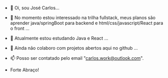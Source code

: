 - 👋 Oi, sou José Carlos...
- 👀 No momento estou interessado na trilha fullstack, meus planos são aprender java/springBoot para backend e html/css/javascript/React para o front  ...
- 🌱 Atualmente estou estudando Java e React ...
- 💞️ Ainda não colaboro com projetos abertos aqui no github ...
- 📫 Posso ser contatado pelo email "carlos.work@outlook.com".

- Forte Abraço!

<!---
carlos-ist/carlos-ist is a ✨ special ✨ repository because its `README.md` (this file) appears on your GitHub profile.
You can click the Preview link to take a look at your changes.
--->
